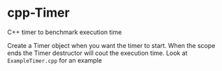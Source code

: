 # cpp-Timer
C++ timer to benchmark execution time

Create a Timer object when you want the timer to start. When the scope ends the Timer destructor will cout the execution time. 
Look at ```ExampleTimer.cpp``` for an example
